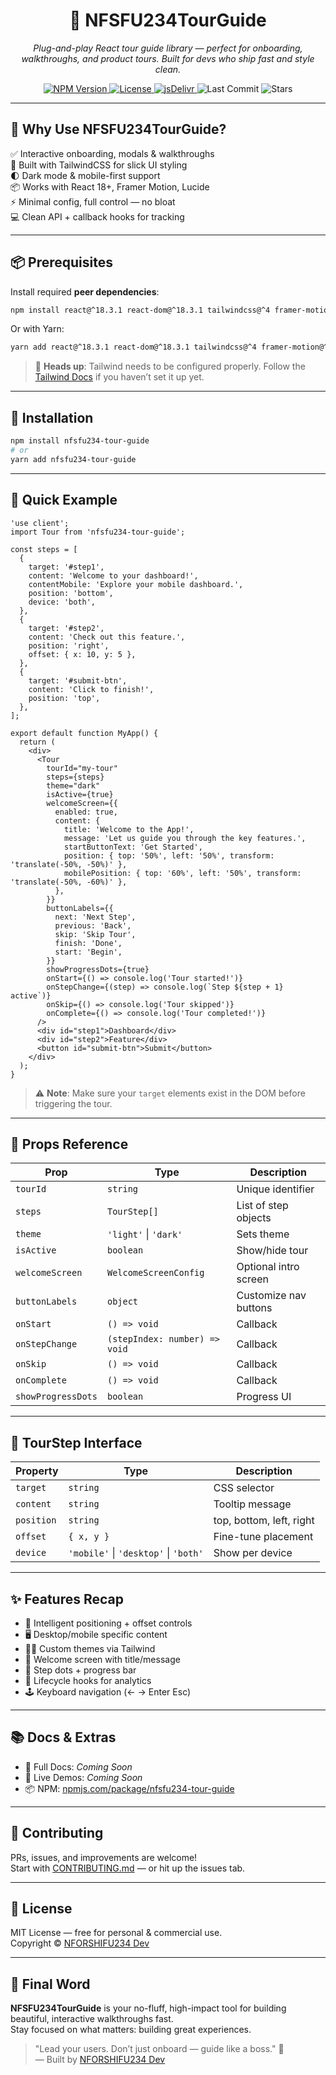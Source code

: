 
<h1 align="center">🎯 NFSFU234TourGuide</h1>

<p align="center"><i>
Plug-and-play React tour guide library — perfect for onboarding, walkthroughs, and product tours. Built for devs who ship fast and style clean.
</i></p>

<p align="center">
  <a href="https://www.npmjs.com/package/nfsfu234-tour-guide">
    <img src="https://img.shields.io/npm/v/nfsfu234-tour-guide?style=for-the-badge" alt="NPM Version">
  </a>
  <a href="https://github.com/nforshifu234dev/nfsfu234-tour-guide/blob/main/LICENSE">
    <img src="https://img.shields.io/npm/l/nfsfu234-tour-guide?style=for-the-badge" alt="License">
  </a>
  <a href="https://data.jsdelivr.com/v1/package/npm/nfsfu234-tour-guide">
    <img src="https://data.jsdelivr.com/v1/package/npm/nfsfu234-tour-guide/badge" alt="jsDelivr">
  </a>
  <img src="https://img.shields.io/github/last-commit/nforshifu234dev/nfsfu234-tour-guide?style=for-the-badge" alt="Last Commit">
  <img src="https://img.shields.io/github/stars/nforshifu234dev/nfsfu234-tour-guide?style=for-the-badge" alt="Stars">
</p>

---

## 🚀 Why Use NFSFU234TourGuide?

✅ Interactive onboarding, modals & walkthroughs  
🎨 Built with TailwindCSS for slick UI styling  
🌓 Dark mode & mobile-first support  
📦 Works with React 18+, Framer Motion, Lucide  
⚡ Minimal config, full control — no bloat  
💻 Clean API + callback hooks for tracking

---

## 📦 Prerequisites

Install required **peer dependencies**:

```bash
npm install react@^18.3.1 react-dom@^18.3.1 tailwindcss@^4 framer-motion@^12.12.1 lucide-react@^0.511.0
```

Or with Yarn:

```bash
yarn add react@^18.3.1 react-dom@^18.3.1 tailwindcss@^4 framer-motion@^12.12.1 lucide-react@^0.511.0
```

> 📌 **Heads up**: Tailwind needs to be configured properly. Follow the [Tailwind Docs](https://tailwindcss.com/docs/installation) if you haven’t set it up yet.

---

## 🔧 Installation

```bash
npm install nfsfu234-tour-guide
# or
yarn add nfsfu234-tour-guide
```

---

## 🧪 Quick Example

```tsx
'use client';
import Tour from 'nfsfu234-tour-guide';

const steps = [
  {
    target: '#step1',
    content: 'Welcome to your dashboard!',
    contentMobile: 'Explore your mobile dashboard.',
    position: 'bottom',
    device: 'both',
  },
  {
    target: '#step2',
    content: 'Check out this feature.',
    position: 'right',
    offset: { x: 10, y: 5 },
  },
  {
    target: '#submit-btn',
    content: 'Click to finish!',
    position: 'top',
  },
];

export default function MyApp() {
  return (
    <div>
      <Tour
        tourId="my-tour"
        steps={steps}
        theme="dark"
        isActive={true}
        welcomeScreen={{
          enabled: true,
          content: {
            title: 'Welcome to the App!',
            message: 'Let us guide you through the key features.',
            startButtonText: 'Get Started',
            position: { top: '50%', left: '50%', transform: 'translate(-50%, -50%)' },
            mobilePosition: { top: '60%', left: '50%', transform: 'translate(-50%, -60%)' },
          },
        }}
        buttonLabels={{
          next: 'Next Step',
          previous: 'Back',
          skip: 'Skip Tour',
          finish: 'Done',
          start: 'Begin',
        }}
        showProgressDots={true}
        onStart={() => console.log('Tour started!')}
        onStepChange={(step) => console.log(`Step ${step + 1} active`)}
        onSkip={() => console.log('Tour skipped')}
        onComplete={() => console.log('Tour completed!')}
      />
      <div id="step1">Dashboard</div>
      <div id="step2">Feature</div>
      <button id="submit-btn">Submit</button>
    </div>
  );
}
```

> ⚠️ **Note**: Make sure your `target` elements exist in the DOM before triggering the tour.

---

## 🧠 Props Reference

| Prop            | Type    | Description |
|-----------------|---------|-------------|
| `tourId`        | `string` | Unique identifier |
| `steps`         | `TourStep[]` | List of step objects |
| `theme`         | `'light'` \| `'dark'` | Sets theme |
| `isActive`      | `boolean` | Show/hide tour |
| `welcomeScreen` | `WelcomeScreenConfig` | Optional intro screen |
| `buttonLabels`  | `object` | Customize nav buttons |
| `onStart`       | `() => void` | Callback |
| `onStepChange`  | `(stepIndex: number) => void` | Callback |
| `onSkip`        | `() => void` | Callback |
| `onComplete`    | `() => void` | Callback |
| `showProgressDots` | `boolean` | Progress UI |

---

## 🧩 TourStep Interface

| Property       | Type           | Description |
|----------------|----------------|-------------|
| `target`       | `string`       | CSS selector |
| `content`      | `string`       | Tooltip message |
| `position`     | `string`       | top, bottom, left, right |
| `offset`       | `{ x, y }`     | Fine-tune placement |
| `device`       | `'mobile'` \| `'desktop'` \| `'both'` | Show per device |

---

## ✨ Features Recap

- 🧠 Intelligent positioning + offset controls  
- 🖥️ Desktop/mobile specific content  
- 🧑‍🎨 Custom themes via Tailwind  
- 🧭 Welcome screen with title/message  
- 🔢 Step dots + progress bar  
- 🔌 Lifecycle hooks for analytics  
- 🕹️ Keyboard navigation (← → Enter Esc)

---

## 📚 Docs & Extras

- 📘 Full Docs: _Coming Soon_  
- 🧪 Live Demos: _Coming Soon_  
- 📦 NPM: [npmjs.com/package/nfsfu234-tour-guide](https://www.npmjs.com/package/nfsfu234-tour-guide)

---

## 🤝 Contributing

PRs, issues, and improvements are welcome!  
Start with [CONTRIBUTING.md](./CONTRIBUTING.md) — or hit up the issues tab.

---

## 📄 License

MIT License — free for personal & commercial use.  
Copyright © [NFORSHIFU234 Dev](https://github.com/NFORSHIFU234Dev)

---

## 🎯 Final Word

**NFSFU234TourGuide** is your no-fluff, high-impact tool for building beautiful, interactive walkthroughs fast.  
Stay focused on what matters: building great experiences.

> "Lead your users. Don’t just onboard — guide like a boss." 💼  
> — Built by [NFORSHIFU234 Dev](https://github.com/NFORSHIFU234Dev)

